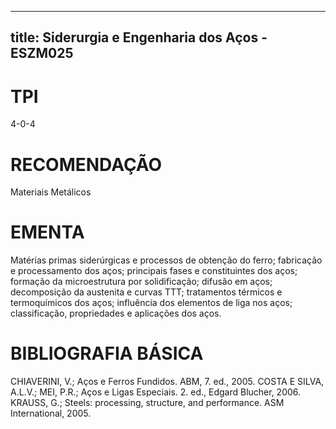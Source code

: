 
---
title: Siderurgia e Engenharia dos Aços - ESZM025 
---

# TPI

4-0-4

# RECOMENDAÇÃO

Materiais Metálicos

# EMENTA

Matérias primas siderúrgicas e processos de obtenção do ferro; fabricação e processamento dos aços; principais fases e constituintes dos aços; formação da microestrutura por solidificação; difusão em aços; decomposição da austenita e curvas TTT; tratamentos térmicos e termoquímicos dos aços; influência dos elementos de liga nos aços; classificação, propriedades e aplicações dos aços.

# BIBLIOGRAFIA BÁSICA

CHIAVERINI, V.; Aços e Ferros Fundidos. ABM, 7. ed., 2005.
COSTA E SILVA, A.L.V.; MEI, P.R.; Aços e Ligas Especiais. 2. ed., Edgard Blucher, 2006.
KRAUSS, G.; Steels: processing, structure, and performance. ASM International, 2005.
        